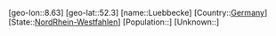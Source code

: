 ﻿---
location: [52.3,8.63]
type: City
tags:
- geo/City


SpocWebEntityId: 32161
isDeleted: false
confidential: public

---
[geo-lon::8.63]
[geo-lat::52.3]
[name::Luebbecke]
[Country::[Germany](geo/Continent/Europe/Germany.md)]
[State::[NordRhein-Westfahlen](NordRhein-Westfahlen)]
[Population::]
[Unknown::]

